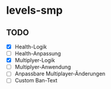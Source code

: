 # levels-smp

## TODO

- [x] Health-Logik
- [ ] Health-Anpassung
- [x] Multiplyer-Logik
- [ ] Multiplyer-Anwendung
- [ ] Anpassbare Multiplayer-Änderungen
- [ ] Custom Ban-Text